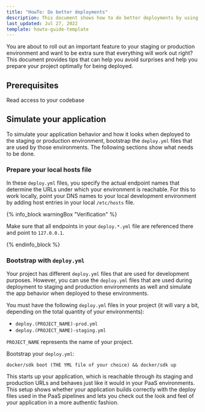 ```yaml
---
title: "HowTo: Do better deployments"
description: This document shows how to do better deployments by using your local environment as a preview for how your application will behave when deployed to PaaS
last_updated: Jul 27, 2022
template: howto-guide-template
---
```


You are about to roll out an important feature to your staging or production environment and want to be extra sure that everything will work out right? This document provides tips that can help you avoid surprises and help you prepare your project optimally for being deployed.

## Prerequisites

Read access to your codebase

## Simulate your application

To simulate your application behavior and how it looks when deployed to the staging or production environment, bootstrap the `deploy.yml` files that are used by those environments. The following sections show what needs to be done.

### Prepare your local hosts file

In these `deploy.yml` files, you specify the actual endpoint names that determine the URLs under which your environment is reachable. For this to work locally, point your DNS names to your local development environment by adding host entries in your local `/etc/hosts` file. 

{% info_block warningBox "Verification" %}

Make sure that all endpoints in your `deploy.*.yml` file are referenced there and point to `127.0.0.1`.

{% endinfo_block %}



### Bootstrap with `deploy.yml`

Your project has different `deploy.yml` files that are used for development purposes. However, you can use the `deploy.yml` files that are used during deployment to staging and production environments as well and simulate the app behavior when deployed to these environments.

You must have the following `deploy.yml` files in your project (it will vary a bit, depending on the total quantity of your environments):
- `deploy.(PROJECT_NAME)-prod.yml`
- `deploy.(PROJECT_NAME)-staging.yml`

`PROJECT_NAME` represents the name of your project.

Bootstrap your `deploy.yml`:

```
docker/sdk boot (THE YML file of your choice) && docker/sdk up
```

This starts up your application, which is reachable through its staging and production URLs and behaves just like it would in your PaaS environments. This setup shows whether your application builds correctly with the deploy files used in the PaaS pipelines and lets you check out the look and feel of your application in a more authentic fashion.
